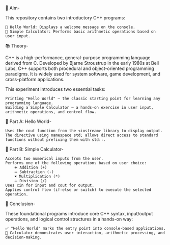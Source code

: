 
🎯 Aim-

This repository contains two introductory C++ programs:

    🧩 Hello World: Displays a welcome message on the console.
    🧮 Simple Calculator: Performs basic arithmetic operations based on user input.

📚 Theory-

C++ is a high-performance, general-purpose programming language derived from C. Developed by Bjarne Stroustrup in the early 1980s at Bell Labs, C++ supports both procedural and object-oriented programming paradigms. It is widely used for system software, game development, and cross-platform applications.

This experiment introduces two essential tasks:

    Printing "Hello World" – the classic starting point for learning any programming language.
    Building a Simple Calculator – a hands-on exercise in user input, arithmetic operations, and control flow.

🧩 Part A: Hello World-

    Uses the cout function from the <iostream> library to display output.
    The directive using namespace std; allows direct access to standard functions without prefixing them with std::.

🧮 Part B: Simple Calculator-

    Accepts two numerical inputs from the user.
    Performs one of the following operations based on user choice:
        ➕ Addition (+)
        ➖ Subtraction (-)
        ✖️ Multiplication (*)
        ➗ Division (/)
    Uses cin for input and cout for output.
    Applies control flow (if-else or switch) to execute the selected operation.

🧠 Conclusion-

These foundational programs introduce core C++ syntax, input/output operations, and logical control structures in a hands-on way:

    ✅ "Hello World" marks the entry point into console-based applications.
    🔢 Calculator demonstrates user interaction, arithmetic processing, and decision-making.
